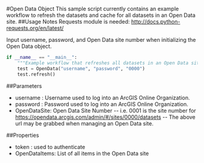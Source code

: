 #Open Data Object
This sample script currently contains an example workflow to refresh the datasets and cache for all datasets in an Open Data site.
##Usage Notes
Requests module is needed: http://docs.python-requests.org/en/latest/

Input username, password, and Open Data site number when initializing the Open Data object.

```python
if __name__ == "__main__":
    """Example workflow that refreshes all datasets in an Open Data site. This will not work for datasets that have errors in Open Data."""
    test = OpenData("username", "password", "0000")
    test.refresh()
```

##Parameters
- username : Username used to log into an ArcGIS Online Organization.
- password : Password used to log into an ArcGIS Online Organization.
- OpenDataSite: Open Data Site Number
-- i.e. 0001 is the site number for https://opendata.arcgis.com/admin/#/sites/0000/datasets
-- The above url may be grabbed when managing an Open Data site.

##Properties
- token : used to authenticate
- OpenDataItems: List of all items in the Open Data site
